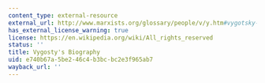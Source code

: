 ```yaml
---
content_type: external-resource
external_url: http://www.marxists.org/glossary/people/v/y.htm#vygotsky-lev
has_external_license_warning: true
license: https://en.wikipedia.org/wiki/All_rights_reserved
status: ''
title: Vygosty's Biography
uid: e740b67a-5be2-46c4-b3bc-bc2e3f965ab7
wayback_url: ''
---
```

